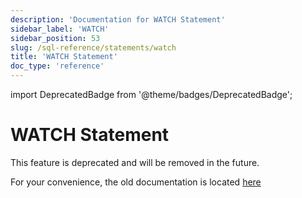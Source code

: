 ```yaml
---
description: 'Documentation for WATCH Statement'
sidebar_label: 'WATCH'
sidebar_position: 53
slug: /sql-reference/statements/watch
title: 'WATCH Statement'
doc_type: 'reference'
---
```


import DeprecatedBadge from '@theme/badges/DeprecatedBadge';

# WATCH Statement

<DeprecatedBadge/>

This feature is deprecated and will be removed in the future.

For your convenience, the old documentation is located [here](https://pastila.nl/?007cd3ec/47276db1eb25eb10c6ee043a44fdf597#AESDirdloBX4wF5BjPSZSA==)
